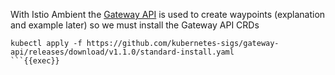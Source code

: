 

With Istio Ambient the [Gateway API](https://gateway-api.sigs.k8s.io/) is used to create waypoints (explanation and example later) so we must install the Gateway API CRDs

```
kubectl apply -f https://github.com/kubernetes-sigs/gateway-api/releases/download/v1.1.0/standard-install.yaml
```{{exec}}